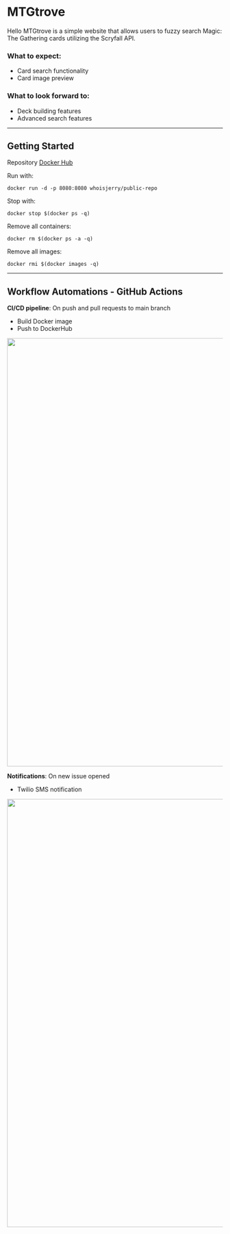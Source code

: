# MTGtrove
Hello MTGtrove is a simple website that allows users to fuzzy search Magic: The Gathering cards utilizing the Scryfall API.

### What to expect:
* Card search functionality
* Card image preview

### What to look forward to:
* Deck building features
* Advanced search features

---

## Getting Started
Repository  [Docker Hub
](https://hub.docker.com/r/whoisjerry/public-repo)

Run with:
```
docker run -d -p 8080:8080 whoisjerry/public-repo
```
Stop with:
```
docker stop $(docker ps -q)
```
Remove all containers:
```
docker rm $(docker ps -a -q)
```
Remove all images:
```
docker rmi $(docker images -q)
```

---

## Workflow Automations - GitHub Actions
**CI/CD pipeline**: On push and pull requests to main branch
* Build Docker image
* Push to DockerHub

[comment]: <![image](https://user-images.githubusercontent.com/82949691/124372089-abd7b380-dcba-11eb-9cf0-7243154f725d.png)>
<img src="https://user-images.githubusercontent.com/82949691/124372089-abd7b380-dcba-11eb-9cf0-7243154f725d.png" width="1000">

**Notifications**: On new issue opened
* Twilio SMS notification

[comment]: <![image](https://user-images.githubusercontent.com/82949691/124466295-17a84200-ddc9-11eb-8624-5d8cde8f1489.png)>
<img src="https://user-images.githubusercontent.com/82949691/124466295-17a84200-ddc9-11eb-8624-5d8cde8f1489.png" width="1000">
